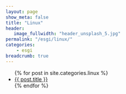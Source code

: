 ```yaml
---
layout: page
show_meta: false
title: "Linux"
header:
   image_fullwidth: "header_unsplash_5.jpg"
permalink: "/esgi/linux/"
categories:
    - esgi
breadcrumb: true
---
```

<ul>
    {% for post in site.categories.linux %}
    <li><a href="{{ site.url }}{{ post.url }}">{{ post.title }}</a></li>
    {% endfor %}
</ul>
